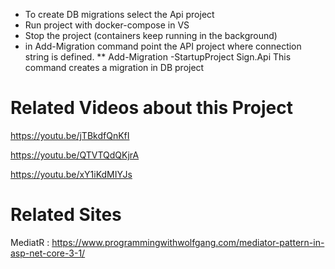 * To create DB migrations select the Api project 
* Run project with docker-compose in VS
* Stop the project (containers keep running in the background)
* in Add-Migration command point the API project where connection string is defined.
** Add-Migration -StartupProject Sign.Api
This command creates a migration in DB project

# Related Videos about this Project
https://youtu.be/jTBkdfQnKfI

https://youtu.be/QTVTQdQKjrA

https://youtu.be/xY1iKdMIYJs
# Related Sites
MediatR : https://www.programmingwithwolfgang.com/mediator-pattern-in-asp-net-core-3-1/

